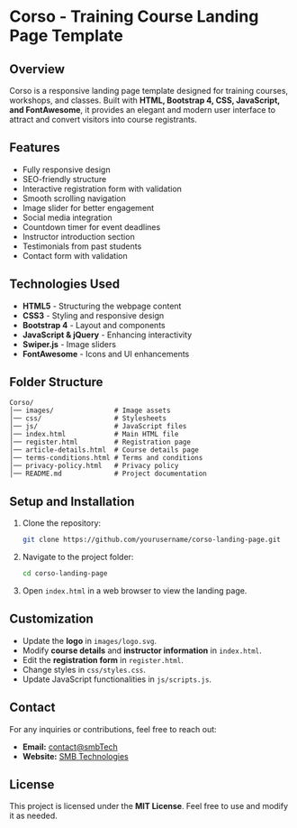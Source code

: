 # Corso - Training Course Landing Page Template

## Overview
Corso is a responsive landing page template designed for training courses, workshops, and classes. Built with **HTML, Bootstrap 4, CSS, JavaScript, and FontAwesome**, it provides an elegant and modern user interface to attract and convert visitors into course registrants.

## Features
- Fully responsive design
- SEO-friendly structure
- Interactive registration form with validation
- Smooth scrolling navigation
- Image slider for better engagement
- Social media integration
- Countdown timer for event deadlines
- Instructor introduction section
- Testimonials from past students
- Contact form with validation

## Technologies Used
- **HTML5** - Structuring the webpage content
- **CSS3** - Styling and responsive design
- **Bootstrap 4** - Layout and components
- **JavaScript & jQuery** - Enhancing interactivity
- **Swiper.js** - Image sliders
- **FontAwesome** - Icons and UI enhancements

## Folder Structure
```
Corso/
│── images/               # Image assets
│── css/                  # Stylesheets
│── js/                   # JavaScript files
│── index.html            # Main HTML file
│── register.html         # Registration page
│── article-details.html  # Course details page
│── terms-conditions.html # Terms and conditions
│── privacy-policy.html   # Privacy policy
│── README.md             # Project documentation
```

## Setup and Installation
1. Clone the repository:
   ```sh
   git clone https://github.com/yourusername/corso-landing-page.git
   ```
2. Navigate to the project folder:
   ```sh
   cd corso-landing-page
   ```
3. Open `index.html` in a web browser to view the landing page.

## Customization
- Update the **logo** in `images/logo.svg`.
- Modify **course details** and **instructor information** in `index.html`.
- Edit the **registration form** in `register.html`.
- Change styles in `css/styles.css`.
- Update JavaScript functionalities in `js/scripts.js`.


## Contact
For any inquiries or contributions, feel free to reach out:
- **Email:** [contact@smbTech](mailto:suhaibmuhd04@gmail.com)
- **Website:** [SMB Technologies](https://my-portfolio-six-ashy-31.vercel.app/)

## License
This project is licensed under the **MIT License**. Feel free to use and modify it as needed.

